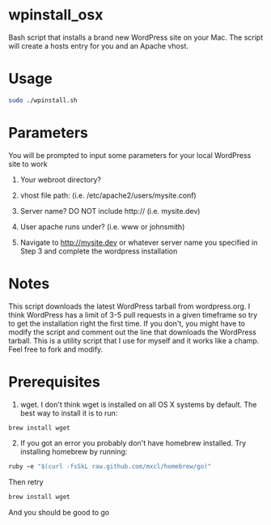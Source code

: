 wpinstall_osx
=============
Bash script that installs a brand new WordPress site on your Mac. The script will create a hosts entry for you and an Apache vhost.


Usage
=============
```bash
sudo ./wpinstall.sh
```


Parameters
=============
You will be prompted to input some parameters for your local WordPress site to work

1. Your webroot directory?

2. vhost file path: (i.e. /etc/apache2/users/mysite.conf)

3. Server name? DO NOT include http:// (i.e. mysite.dev)

4. User apache runs under? (i.e. www or johnsmith)

5. Navigate to http://mysite.dev or whatever server name you specified in Step 3 and complete the wordpress installation


Notes
=============
This script downloads the latest WordPress tarball from wordpress.org.  I think WordPress has a limit of 3-5 pull requests in a given timeframe so try to get the installation right the first time.  If you don't, you might have to modify the script and comment out the line that downloads the WordPress tarball.  This is a utility script that I use for myself and it works like a champ.  Feel free to fork and modify.

Prerequisites
=============
1. wget.  I don't think wget is installed on all OS X systems by default.  The best way to install it is to run:
```bash
brew install wget
```

2. If you got an error you probably don't have homebrew installed. Try installing homebrew by running:
```ruby
ruby -e "$(curl -fsSkL raw.github.com/mxcl/homebrew/go)"
```

Then retry
```bash
brew install wget
```

And you should be good to go
